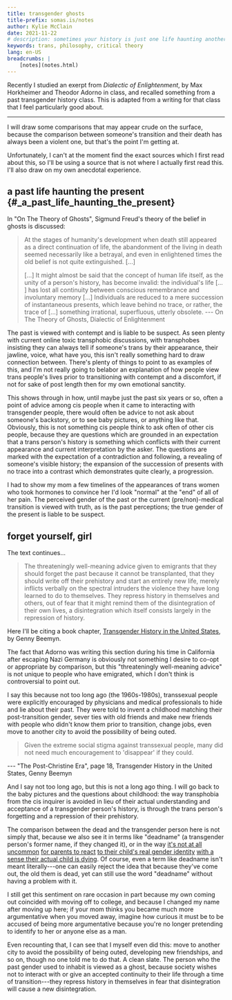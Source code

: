 ```yaml
---
title: transgender ghosts
title-prefix: somas.is/notes
author: Kylie McClain
date: 2021-11-22
# description: sometimes your history is just one life haunting another
keywords: trans, philosophy, critical theory
lang: en-US
breadcrumbs: |
    [notes](notes.html)
---
```


Recently I studied an exerpt from *Dialectic of Enlightenment*, by Max
Horkheimer and Theodor Adorno in class, and recalled something from a
past transgender history class. This is adapted from a writing for that
class that I feel particularly good about.

------------------------------------------------------------------------

I will draw some comparisons that may appear crude on the surface,
because the comparison between someone's transition and their death has
always been a violent one, but that's the point I'm getting at.

Unfortunately, I can't at the moment find the exact sources which I
first read about this, so I'll be using a source that is not where I
actually first read this. I'll also draw on my own anecdotal experience.

## a past life haunting the present {#_a_past_life_haunting_the_present}

In \"On The Theory of Ghosts\", Sigmund Freud's theory of the belief in
ghosts is discussed:

> At the stages of humanity's development when death still appeared as a
> direct continuation of life, the abandonment of the living in death
> seemed necessarily like a betrayal, and even in enlightened times the
> old belief is not quite extinguished. \[...​\]
>
> \[...​\] It might almost be said that the concept of human life itself,
> as the unity of a person's history, has become invalid: the
> individual's life \[...​\] has lost all continuity between conscious
> remembrance and involuntary memory \[...​\] Individuals are reduced to
> a mere succession of instantaneous presents, which leave behind no
> trace, or rather, the trace of \[...​\] something irrational,
> superfluous, utterly obsolete.
--- On The Theory of Ghosts, Dialectic of Enlightenment

The past is viewed with contempt and is liable to be suspect. As seen
plenty with current online toxic transphobic discussions, with
transphobes insisting they can always tell if someone's trans by their
appearance, their jawline, voice, what have you, this isn't really
something hard to draw connection between. There's plenty of things to
point to as examples of this, and I'm not really going to belabor an
explanation of how people view trans people's lives prior to
transitioning with contempt and a discomfort, if not for sake of post
length then for my own emotional sanctity.

This shows through in how, until maybe just the past six years or so,
often a point of advice among cis people when it came to interacting
with transgender people, there would often be advice to not ask about
someone's backstory, or to see baby pictures, or anything like that.
Obviously, this is not something cis people think to ask often of other
cis people, because they are questions which are grounded in an
expectation that a trans person's history is something which conflicts
with their current appearance and current interpretation by the asker.
The questions are marked with the expectation of a contradiction and
following, a revealing of someone's visible history; the expansion of
the succession of presents with no trace into a contrast which
demonstrates quite clearly, a progression.

I had to show my mom a few timelines of the appearances of trans women
who took hormones to convince her I'd look \"normal\" at the \"end\" of
all of her pain. The perceived gender of the past or the current
(pre/non)-medical transition is viewed with truth, as is the past
perceptions; the true gender of the present is liable to be suspect.

## forget yourself, girl

The text continues...​

> The threateningly well-meaning advice given to emigrants that they
> should forget the past because it cannot be transplanted, that they
> should write off their prehistory and start an entirely new life,
> merely inflicts verbally on the spectral intruders the violence they
> have long learned to do to themselves. They repress history in
> themselves and others, out of fear that it might remind them of the
> disintegration of their own lives, a disintegration which itself
> consists largely in the repression of history.

Here I'll be citing a book chapter, [Transgender History in the United
States](https://www.umass.edu/stonewall/sites/default/files/Infoforandabout/transpeople/genny_beemyn_transgender_history_in_the_united_states.pdf),
by Genny Beemyn.

The fact that Adorno was writing this section during his time in
California after escaping Nazi Germany is obviously not something I
desire to co-opt or appropriate by comparison, but this \"threateningly
well-meaning advice\" is not unique to people who have emigrated, which
I don't think is controversial to point out.

I say this because not too long ago (the 1960s-1980s), transsexual
people were explicitly encouraged by physicians and medical
professionals to hide and lie about their past. They were told to invent
a childhood matching their post-transition gender, sever ties with old
friends and make new friends with people who didn't know them prior to
transition, change jobs, even move to another city to avoid the
possibility of being outed.

> Given the extreme social stigma against transsexual people, many did
> not need much encouragement to \'disappear\' if they could.

--- \"The Post-Christine Era\", page 18, Transgender History in the
United States, Genny Beemyn

And I say not too long ago, but this is not a long ago thing. I will go
back to the baby pictures and the questions about childhood: the way
transphobia from the cis inquirer is avoided in lieu of their actual
understanding and acceptance of a transgender person's history, is
through the trans person's forgetting and a repression of their
prehistory.

The comparison between the dead and the transgender person here is not
simply that, because we also see it in terms like \"deadname\" (a
transgender person's former name, if they changed it), or in the way
[it's not at all
uncommon](https://www.nytimes.com/2019/10/18/opinion/sunday/gender-transition-death-grief.html)
[for parents to
react](https://www.theatlantic.com/family/archive/2020/07/i-love-my-trans-daughter-but-im-still-struggling/613786/)
[to their child's real gender
identity](https://www.justplainbeth.com/you-can-grieve-and-support-your-child/)
[with a sense their actual child is
dying](https://www.sciendo.com/article/10.2478/genst-2020-0011). Of
course, even a term like deadname isn't meant literally---​one can easily
reject the idea that because they've come out, the old them is dead, yet
can still use the word \"deadname\" without having a problem with it.

I still get this sentiment on rare occasion in part because my own
coming out coincided with moving off to college, and because I changed
my name after moving up here; if your mom thinks you became much more
argumentative when you moved away, imagine how curious it must be to be
accused of being more argumentative because you're no longer pretending
to identify to her or anyone else as a man.

Even recounting that, I can see that I myself even did this: move to
another city to avoid the possibility of being outed, developing new
friendships, and so on, though no one told me to do that. A clean slate.
The person who the past gender used to inhabit is viewed as a ghost,
because society wishes not to interact with or give an accepted
continuity to their life through a time of transition---​they repress
history in themselves in fear that disintegration will cause a new
disintegration.
